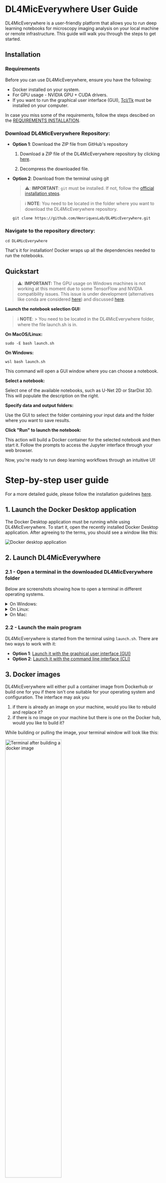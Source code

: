 # DL4MicEverywhere User Guide

DL4MicEverywhere is a user-friendly platform that allows you to run deep learning notebooks for microscopy imaging analysis on your local machine or remote infrastructure. This guide will walk you through the steps to get started.

## Installation

### Requirements

Before you can use DL4MicEverywhere, ensure you have the following:

- Docker installed on your system.
- For GPU usage - NVIDIA GPU + CUDA drivers.
- If you want to run the graphical user interface (GUI), [Tcl/Tk](https://www.tcl.tk/) must be installed on your computer. 

In case you miss some of the requirements, follow the steps descibed on the [REQUIREMENTS INSTALLATION](REQUIREMENTS_INSTALLATION.md).

### Download DL4MicEverywhere Repository:

* **Option 1**: Download the ZIP file from GitHub's repository

    1. Download a ZIP file of the DL4MicEverywhere repository by clicking [here](https://github.com/HenriquesLab/DL4MicEverywhere/archive/refs/heads/main.zip).

    2. Decompress the downloaded file.

* **Option 2**: Download from the terminal using git

    > ⚠️: **IMPORTANT**:
    > `git` must be installed. If not, follow the [official installation steps](https://git-scm.com/book/en/v2/Getting-Started-Installing-Git).

    > ℹ️ **NOTE**:
    > You need to be located in the folder where you want to download the DL4MicEverywhere repository.

    ```
    git clone https://github.com/HenriquesLab/DL4MicEverywhere.git
    ```

### Navigate to the repository directory:

```
cd DL4MicEverywhere
```

That's it for installation! Docker wraps up all the dependencies needed to run the notebooks.

## Quickstart 

> ⚠️: **IMPORTANT:**
> The GPU usage on Windows machines is not working at this moment due to some TensorFlow and NVIDIA compatibility issues. This issue is under development (alternatives like conda are considered [here](https://github.com/HenriquesLab/DL4MicEverywhere/tree/Pass-to-conda)) and discussed [here](https://github.com/HenriquesLab/DL4MicEverywhere/issues/24). 

**Launch the notebook selection GUI:**

> ℹ️ **NOTE**:
    > You need to be located in the DL4MicEverywhere folder, where the file launch.sh is in.

**On MacOS/Linux:**
```
sudo -E bash launch.sh
```
**On Windows:**
```
wsl bash launch.sh
```

This command will open a GUI window where you can choose a notebook. 

**Select a notebook:**

Select one of the available notebooks, such as U-Net 2D or StarDist 3D. This will populate the description on the right.

**Specify data and output folders:** 

Use the GUI to select the folder containing your input data and the folder where you want to save results. 

**Click "Run" to launch the notebook:**

This action will build a Docker container for the selected notebook and then start it. Follow the prompts to access the Jupyter interface through your web browser.

Now, you're ready to run deep learning workflows through an intuitive UI!


# Step-by-step user guide

For a more detailed guide, please follow the installation guidelines [here](REQUIREMENTS_INSTALLATION.md).

## 1. Launch the Docker Desktop application

The Docker Desktop application must be running while using DL4MicEverywhere. To start it, open the recently installed Docker Desktop application. After agreeing to the terms, you should see a window like this:

![Docker desktop application](https://github.com/HenriquesLab/DL4MicEverywhere/blob/documentation/Wiki%20images/Docker_desktop.png)

## 2. Launch DL4MicEverywhere

### 2.1 - Open a terminal in the downloaded DL4MicEverywhere folder
Below are screenshots showing how to open a terminal in different operating systems.

<details>
<summary>On Windows:</summary>

In the downloaded DL4MicEverywhere folder, right-click an empty area of the folder. Then, among the options, you will find **Open the terminal** as shown in the picture below:

<img src="https://github.com/HenriquesLab/DL4MicEverywhere/blob/documentation/Wiki%20images/Terminal_Windows.png" 
     alt="Screenshot launching the terminal on Windows"
     width="60%" 
     height="60%" />

</details>

<details>
<summary>On Linux:</summary>

In the downloaded DL4MicEverywhere folder, right-click an empty area of the folder. Then, among the options, you will find **Open in Terminal** as shown in the picture below:

<img src="https://github.com/HenriquesLab/DL4MicEverywhere/blob/documentation/Wiki%20images/Terminal_Linux.png" 
     alt="Screenshot launching the terminal on Windows"
     width="60%" 
     height="60%" />

</details>

<details>
<summary>On Mac:</summary>

Right-click the DL4MicEverywhere folder. Among the options, choose **New Terminal at Folder** as shown in the capture below:

<img src="https://github.com/HenriquesLab/DL4MicEverywhere/blob/documentation/Wiki%20images/Terminal_Mac.png" 
     alt="Screenshot launching the terminal on Mac"
     width="40%" 
     height="40%"/>

</details>


### 2.2 - Launch the main program
DL4MicEverywhere is started from the terminal using `launch.sh`. There are two ways to work with it:

* **Option 1**: [Launch it with the graphical user interface (GUI)](GUI_USER_GUIDE.md)
* **Option 2**: [Launch it with the command line interface (CLI)](CLI_USER_GUIDE.md)

## 3. Docker images

DL4MicEverywhere will either pull a container image from Dockerhub or build one for you if there isn't one suitable for your operating system and configuration. The interface may ask you 

1. if there is already an image on your machine, would you like to rebuild and replace it?
2. if there is no image on your machine but there is one on the Docker hub, would you like to build it?
   
While building or pulling the image, your terminal window will look like this:

<img src="https://github.com/HenriquesLab/DL4MicEverywhere/blob/documentation/Wiki%20images/IMAGE_BUILD_TERMINAL.png" 
     alt="Terminal after building a docker image"
     width="60%" 
     height="60%" />

     
Docker images occupy between 3 and 5 GB of memory, so it is advisable to manage them periodically. Check how to do it [here](DOCKER_DESKTOP.md)

## 4. Run Jupyter Lab

After building a Docker image and running a container to run the notebooks, DL4MicEverywhere will automatically run Jupyter Lab in the terminal. You need to copy the link and paste it in your preferred browser as follows:
<img src="https://github.com/HenriquesLab/DL4MicEverywhere/blob/documentation/Wiki%20images/JUPYTER_TOKEN_TERMINAL.png" 
     alt="Terminal after running Jupyter Lab"
     width="60%" 
     height="60%" />
<img src="https://github.com/HenriquesLab/DL4MicEverywhere/blob/documentation/Wiki%20images/LAUNCH_JUPYTER.png" 
     alt="Opening Jupyter Lab in the browser"
     width="60%" 
     height="60%" />

At the end of this process, you should see a window similar to this one in your browser. On the right column, you will see a Data and Results folder, as well as the notebook you chose to open.

<img src="https://github.com/HenriquesLab/DL4MicEverywhere/blob/documentation/Wiki%20images/JUPYTERLAB.png" 
     alt="Jupyter Lab in the browser"
     width="60%" 
     height="60%" />

## 5. Work with DL4MicEverywhere notebooks

The notebooks, inspired by ZeroCostDL4Mic, are designed to be user-friendly and do not require programming skills to run them. When you open the notebook in Jupyter Lab, code cells are hidden with a message `# Run this cell to visualise the parameters and click the button to execute the code ...`. 

When you run the code cells (either by pressing `Ctrl+Enter` or clicking on the play symbol on the top bar of the notebook), an interactive menu appears as shown in the image. In this menu, you can specify any required parameter. After specifying all the parameters, click on "Load and run". Note that if you do not click, the code of that cell will not run. Likewise, if you run the cell again, the parameters will need to be specified again. 

<img src="https://github.com/HenriquesLab/DL4MicEverywhere/blob/documentation/Wiki%20images/NOTEBOOK_PARAMS.png" 
     alt="Notebook parameters"
     width="100%" 
     height="100%" />

**IMPORTANT**: 
- Docker is running on a virtual machine, so the main path is `/home/` and anything shown on the left directory, is placed inside `/home/`. This means that when we want to provide the path to `data` in the code, we need to indicate it as `"/home/data"`.
- Anything stored outside of the `Data` and `Results` folder will disappear when stopping the docker container or closing the terminal. Thus, anything you want to save, including the notebook, needs to be placed in the Results folder. 

<img src="https://github.com/HenriquesLab/DL4MicEverywhere/blob/documentation/Wiki%20images/JUPYTERLAB_DIR.png" 
     alt="Jupyter Lab home directory"
     width="60%" 
     height="60%" />
